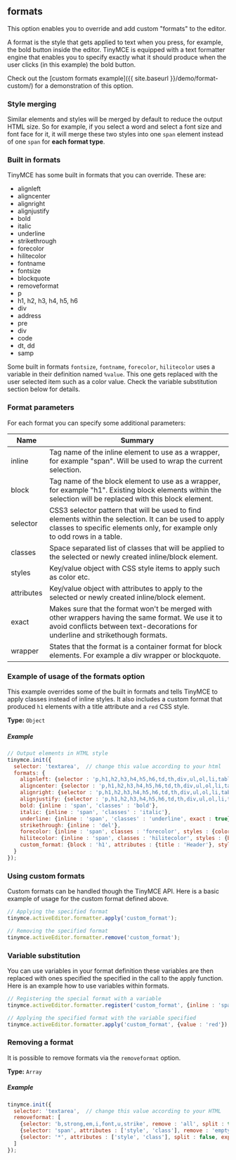 ## formats

This option enables you to override and add custom "formats" to the editor.

A format is the style that gets applied to text when you press, for example, the bold button inside the editor. TinyMCE is equipped with a text formatter engine that enables you to specify exactly what it should produce when the user clicks (in this example) the bold button.

Check out the [custom formats example]({{ site.baseurl }}/demo/format-custom/) for a demonstration of this option.

### Style merging

Similar elements and styles will be merged by default to reduce the output HTML size. So for example, if you select a word and select a font size and font face for it, it will merge these two styles into one `span` element instead of one `span` for **each format type**.

### Built in formats

TinyMCE has some built in formats that you can override. These are:

* alignleft
* aligncenter
* alignright
* alignjustify
* bold
* italic
* underline
* strikethrough
* forecolor
* hilitecolor
* fontname
* fontsize
* blockquote
* removeformat
* p
* h1, h2, h3, h4, h5, h6
* div
* address
* pre
* div
* code
* dt, dd
* samp

Some built in formats `fontsize`, `fontname`, `forecolor`, `hilitecolor` uses a variable in their definition named `%value`. This one gets replaced with the user selected item such as a color value. Check the variable substitution section below for details.

### Format parameters

For each format you can specify some additional parameters:

| Name       | Summary          |
|------------|------------------|
| inline     | Tag name of the inline element to use as a wrapper, for example "span". Will be used to wrap the current selection.
| block      | Tag name of the block element to use as a wrapper, for example "h1". Existing block elements within the selection will be replaced with this block element. |
| selector   | CSS3 selector pattern that will be used to find elements within the selection. It can be used to apply classes to specific elements only, for example only to odd rows in a table. |
| classes    | Space separated list of classes that will be applied to the selected or newly created inline/block element. |
| styles     | Key/value object with CSS style items to apply such as color etc. |
| attributes | Key/value object with attributes to apply to the selected or newly created inline/block element. |
| exact      | Makes sure that the format won't be merged with other wrappers having the same format. We use it to avoid conflicts between text-decorations for underline and strikethough formats. |
| wrapper    | States that the format is a container format for block elements. For example a div wrapper or blockquote. |

### Example of usage of the formats option

This example overrides some of the built in formats and tells TinyMCE to apply classes instead of inline styles. It also includes a custom format that produced `h1` elements with a title attribute and a `red` CSS style.

**Type:** `Object`

##### Example

```js
// Output elements in HTML style
tinymce.init({
  selector: 'textarea',  // change this value according to your html
  formats: {
    alignleft: {selector : 'p,h1,h2,h3,h4,h5,h6,td,th,div,ul,ol,li,table,img', classes : 'left'},
    aligncenter: {selector : 'p,h1,h2,h3,h4,h5,h6,td,th,div,ul,ol,li,table,img', classes : 'center'},
    alignright: {selector : 'p,h1,h2,h3,h4,h5,h6,td,th,div,ul,ol,li,table,img', classes : 'right'},
    alignjustify: {selector : 'p,h1,h2,h3,h4,h5,h6,td,th,div,ul,ol,li,table,img', classes : 'full'},
    bold: {inline : 'span', 'classes' : 'bold'},
    italic: {inline : 'span', 'classes' : 'italic'},
    underline: {inline : 'span', 'classes' : 'underline', exact : true},
    strikethrough: {inline : 'del'},
    forecolor: {inline : 'span', classes : 'forecolor', styles : {color : '%value'}},
    hilitecolor: {inline : 'span', classes : 'hilitecolor', styles : {backgroundColor : '%value'}},
    custom_format: {block : 'h1', attributes : {title : 'Header'}, styles : {color : 'red'}}
  }
});
```

### Using custom formats

Custom formats can be handled though the TinyMCE API. Here is a basic example of usage for the custom format defined above.

```js
// Applying the specified format
tinymce.activeEditor.formatter.apply('custom_format');

// Removing the specified format
tinymce.activeEditor.formatter.remove('custom_format');
```

### Variable substitution

You can use variables in your format definition these variables are then replaced with ones specified the specified in the call to the apply function. Here is an example how to use variables within formats.

```js
// Registering the special format with a variable
tinymce.activeEditor.formatter.register('custom_format', {inline : 'span', styles : {color : '%value'}});

// Applying the specified format with the variable specified
tinymce.activeEditor.formatter.apply('custom_format', {value : 'red'});
```

### Removing a format

It is possible to remove formats via the `removeformat` option.

**Type:** `Array`

##### Example

```js
tinymce.init({
  selector: 'textarea',  // change this value according to your HTML
  removeformat: [
    {selector: 'b,strong,em,i,font,u,strike', remove : 'all', split : true, expand : false, block_expand: true, deep : true},
    {selector: 'span', attributes : ['style', 'class'], remove : 'empty', split : true, expand : false, deep : true},
    {selector: '*', attributes : ['style', 'class'], split : false, expand : false, deep : true}
  ]
});
```
